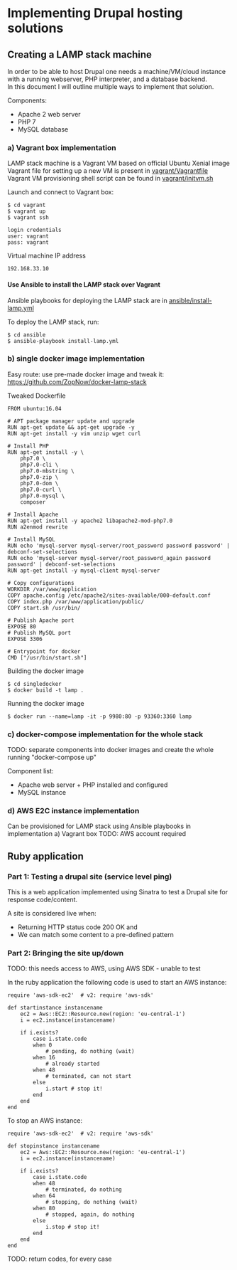 # Implementing Drupal hosting solutions

## Creating a LAMP stack machine 

In order to be able to host Drupal one needs a machine/VM/cloud instance with a running webserver, PHP interpreter, and a database backend.  
In this document I will outline multiple ways to implement that solution.  

Components:
- Apache 2 web server
- PHP 7
- MySQL database

### a) Vagrant box implementation

LAMP stack machine is a Vagrant VM based on official Ubuntu Xenial image  
Vagrant file for setting up a new VM is present in [vagrant/Vagrantfile](vagrant/Vagrantfile)  
Vagrant VM provisioning shell script can be found in [vagrant/initvm.sh](vagrant/initvm.sh)   

Launch and connect to Vagrant box:
```
$ cd vagrant
$ vagrant up
$ vagrant ssh

login credentials
user: vagrant
pass: vagrant
```
Virtual machine IP address
```
192.168.33.10
```

#### Use Ansible to install the LAMP stack over Vagrant

Ansible playbooks for deploying the LAMP stack are in [ansible/install-lamp.yml](ansible/install-lamp.yml)

To deploy the LAMP stack, run:
```
$ cd ansible
$ ansible-playbook install-lamp.yml
```

### b) single docker image implementation

Easy route: use pre-made docker image and tweak it:  
https://github.com/ZopNow/docker-lamp-stack

Tweaked Dockerfile
```
FROM ubuntu:16.04

# APT package manager update and upgrade
RUN apt-get update && apt-get upgrade -y
RUN apt-get install -y vim unzip wget curl

# Install PHP
RUN apt-get install -y \
    php7.0 \
    php7.0-cli \
    php7.0-mbstring \ 
    php7.0-zip \
    php7.0-dom \
    php7.0-curl \
    php7.0-mysql \
    composer

# Install Apache
RUN apt-get install -y apache2 libapache2-mod-php7.0
RUN a2enmod rewrite

# Install MySQL
RUN echo 'mysql-server mysql-server/root_password password password' | debconf-set-selections
RUN echo 'mysql-server mysql-server/root_password_again password password' | debconf-set-selections
RUN apt-get install -y mysql-client mysql-server

# Copy configurations
WORKDIR /var/www/application
COPY apache.config /etc/apache2/sites-available/000-default.conf
COPY index.php /var/www/application/public/
COPY start.sh /usr/bin/

# Publish Apache port
EXPOSE 80
# Publish MySQL port
EXPOSE 3306

# Entrypoint for docker
CMD ["/usr/bin/start.sh"]
```

Building the docker image
```
$ cd singledocker
$ docker build -t lamp .
```
Running the docker image
```
$ docker run --name=lamp -it -p 9980:80 -p 93360:3360 lamp
```

### c) docker-compose implementation for the whole stack

TODO: separate components into docker images and create the whole running "docker-compose up"

Component list:
- Apache web server + PHP installed and configured
- MySQL instance

### d) AWS E2C instance implementation

Can be provisioned for LAMP stack using Ansible playbooks in implementation a) Vagrant box
TODO: AWS account required

## Ruby application

### Part 1: Testing a drupal site (service level ping)

This is a web application implemented using Sinatra to test a Drupal site for response code/content.  

A site is considered live when:
- Returning HTTP status code 200 OK and  
- We can match some content to a pre-defined pattern

### Part 2: Bringing the site up/down

TODO: this needs access to AWS, using AWS SDK - unable to test

In the ruby application the following code is used to start an AWS instance:
```
require 'aws-sdk-ec2'  # v2: require 'aws-sdk'

def startinstance instancename
	ec2 = Aws::EC2::Resource.new(region: 'eu-central-1')
	i = ec2.instance(instancename)

	if i.exists?
		case i.state.code
		when 0
			# pending, do nothing (wait)
		when 16
			# already started
		when 48
			# terminated, can not start
		else
			i.start # stop it!
		end
	end
end

```
To stop an AWS instance:
```
require 'aws-sdk-ec2'  # v2: require 'aws-sdk'

def stopinstance instancename
	ec2 = Aws::EC2::Resource.new(region: 'eu-central-1')
	i = ec2.instance(instancename)

	if i.exists?
		case i.state.code
		when 48
			# terminated, do nothing
		when 64
			# stopping, do nothing (wait)
		when 80
			# stopped, again, do nothing
		else
			i.stop # stop it!
		end
	end
end

```
TODO: return codes, for every case




